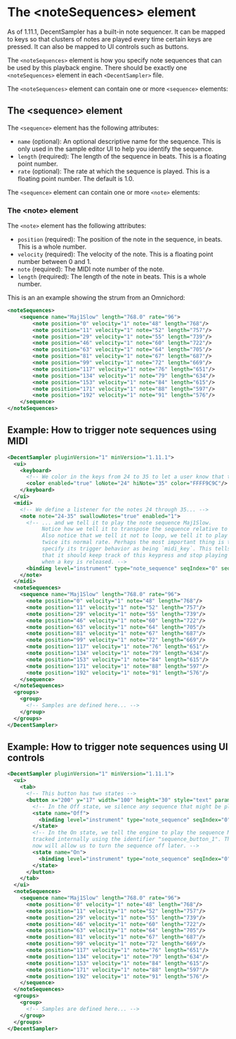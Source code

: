 The &lt;noteSequences&gt; element
=================================

As of 1.11.1, DecentSampler has a built-in note sequencer. It can be mapped to keys so that clusters of notes are played every time certain keys are pressed. It can also be mapped to UI controls such as buttons.

The `<noteSequences>` element is how you specify note sequences that can be used by this playback engine. There should be exactly one `<noteSequences>` element in each `<DecentSampler>` file.

The `<noteSequences>` element can contain one or more `<sequence>` elements:

## The &lt;sequence&gt; element

The `<sequence>` element has the following attributes:

- `name` (optional): An optional descriptive name for the sequence. This is only used in the sample editor UI to help you identify the sequence.
- `length` (required): The length of the sequence in beats. This is a floating point number.
- `rate` (optional): The rate at which the sequence is played. This is a floating point number. The default is 1.0.

The `<sequence>` element can contain one or more `<note>` elements:

### The &lt;note&gt; element

The `<note>` element has the following attributes:
- `position` (required): The position of the note in the sequence, in beats. This is a whole number.
- `velocity` (required): The velocity of the note. This is a floating point number between 0 and 1.
- `note` (required): The MIDI note number of the note.
- `length` (required): The length of the note in beats. This is a whole number.

This is an an example showing the strum from an Omnichord:

```xml
<noteSequences>
    <sequence name="Maj1Slow" length="768.0" rate="96">
        <note position="0" velocity="1" note="48" length="768"/>
        <note position="11" velocity="1" note="52" length="757"/>
        <note position="29" velocity="1" note="55" length="739"/>
        <note position="46" velocity="1" note="60" length="722"/>
        <note position="63" velocity="1" note="64" length="705"/>
        <note position="81" velocity="1" note="67" length="687"/>
        <note position="99" velocity="1" note="72" length="669"/>
        <note position="117" velocity="1" note="76" length="651"/>
        <note position="134" velocity="1" note="79" length="634"/>
        <note position="153" velocity="1" note="84" length="615"/>
        <note position="171" velocity="1" note="88" length="597"/>
        <note position="192" velocity="1" note="91" length="576"/>
    </sequence>
</noteSequences>
```

## Example: How to trigger note sequences using MIDI

```xml
<DecentSampler pluginVersion="1" minVersion="1.11.1">
  <ui>
    <keyboard>
      <!-- We color in the keys from 24 to 35 to let a user know that these are special -->
      <color enabled="true" loNote="24" hiNote="35" color="FFFF9C9C"/>
    </keyboard>
  </ui>
  <midi>
    <!-- We define a listener for the notes 24 through 35... -->
    <note note="24-35" swallowNotes="true" enabled="1">
      <!-- ... and we tell it to play the note sequence Maj1Slow.
           Notice how we tell it to transpose the sequence relative to note 24.
           Also notice that we tell it not to loop, we tell it to play back at 
           twice its normal rate. Perhaps the most important thing is that we 
           specify its trigger behavior as being `midi_key`. This tells the engine
           that it should keep track of this keypress and stop playing the sequence 
           when a key is released. -->
      <binding level="instrument" type="note_sequence" seqIndex="0" seqLoopMode="no_loop" seqTriggerBehavior="midi_key" seqTransposeWithRootNote="24.0" seqTrackMidiInputVelocity="1.0" seqPlaybackRate="2.0"/>
    </note>
  </midi>
  <noteSequences>
    <sequence name="Maj1Slow" length="768.0" rate="96">
      <note position="0" velocity="1" note="48" length="768"/>
      <note position="11" velocity="1" note="52" length="757"/>
      <note position="29" velocity="1" note="55" length="739"/>
      <note position="46" velocity="1" note="60" length="722"/>
      <note position="63" velocity="1" note="64" length="705"/>
      <note position="81" velocity="1" note="67" length="687"/>
      <note position="99" velocity="1" note="72" length="669"/>
      <note position="117" velocity="1" note="76" length="651"/>
      <note position="134" velocity="1" note="79" length="634"/>
      <note position="153" velocity="1" note="84" length="615"/>
      <note position="171" velocity="1" note="88" length="597"/>
      <note position="192" velocity="1" note="91" length="576"/>
    </sequence>
  </noteSequences>
  <groups>
    <group>
      <!-- Samples are defined here... -->
    </group>
  </groups>
</DecentSampler>

```

## Example: How to trigger note sequences using UI controls
```xml
<DecentSampler pluginVersion="1" minVersion="1.11.1">
  <ui>
    <tab>
      <!-- This button has two states -->
      <button x="200" y="17" width="100" height="30" style="text" parameterName="Sequencer Enabled" value="0" defaultValue="0">
        <!-- In the Off state, we silence any sequence that might be playing that has the identifier "sequence_button_1"  -->
        <state name="Off">
          <binding level="instrument" type="note_sequence" seqIndex="0" seqTriggerBehavior="off" seqPlayerIdentifier="sequence_button_1"/>
        </state>
        <!-- In the On state, we tell the engine to play the sequence Maj1Slow. We will specify that it should be 
        tracked internally using the identifier "sequence_button_1". That fact that we are sepcifying this idenfitier 
        now will allow us to turn the sequence off later. -->
        <state name="On">
          <binding level="instrument" type="note_sequence" seqIndex="0" seqLoopMode="forward" seqTriggerBehavior="on" seqTrackMidiInputVelocity="1.0" seqPlaybackRate="1" seqTranspose="12" seqPlayerIdentifier="sequence_button_1"/>
        </state>
      </button>
    </tab>
  </ui>
  <noteSequences>
    <sequence name="Maj1Slow" length="768.0" rate="96">
      <note position="0" velocity="1" note="48" length="768"/>
      <note position="11" velocity="1" note="52" length="757"/>
      <note position="29" velocity="1" note="55" length="739"/>
      <note position="46" velocity="1" note="60" length="722"/>
      <note position="63" velocity="1" note="64" length="705"/>
      <note position="81" velocity="1" note="67" length="687"/>
      <note position="99" velocity="1" note="72" length="669"/>
      <note position="117" velocity="1" note="76" length="651"/>
      <note position="134" velocity="1" note="79" length="634"/>
      <note position="153" velocity="1" note="84" length="615"/>
      <note position="171" velocity="1" note="88" length="597"/>
      <note position="192" velocity="1" note="91" length="576"/>
    </sequence>
  </noteSequences>
  <groups>
    <group>
      <!-- Samples are defined here... -->
    </group>
  </groups>
</DecentSampler>
```